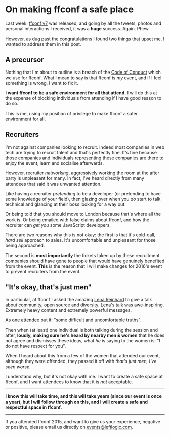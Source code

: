 # On making ffconf a safe place

Last week, [ffconf v7](http://2015.ffconf.org) was released, and going by all the tweets, photos and personal interactions I received, it was a **huge** success. Again. Phew.

However, as dug past the congratulations I found two things that upset me. I wanted to address them in this post.

<!--more-->

## A precursor

Nothing that I'm about to outline is a breach of the [Code of Conduct](http://confcodeofconduct.com) which we use for ffconf. What I mean to say is that ffconf is *my* event, and if I feel something is wrong, I want to fix it.

**I want ffconf to be a safe environment for all that attend.** I will do this at the expense of blocking individuals from attending if I have good reason to do so.

This is me, using my position of privilege to make ffconf a safer environment for all.

## Recruiters

I'm not against companies looking to recruit. Indeed most companies in web tech are trying to recruit talent and that's perfectly fine. It's fine because those companies and individuals representing these companies are there to enjoy the event, learn and socialise afterwards.

However, recruiter *networking*, aggressively working the room at the after party is unpleasant for many. In fact, I've heard directly from many attendees that said it was unwanted attention.

Like having a recruiter *pretending* to be a developer (or pretending to have some knowledge of your field), then glazing over when you *do* start to talk technical and glancing at their boss looking for a way out.

Or being told that you should move to London because that's where all the work is. Or being emailed with false claims about ffconf, and how the recruiter can *get you* some JavaScript developers.

There are two reasons why this is not okay: the first is that it's cold-call, *hard sell* approach to sales. It's uncomfortable and unpleasant for those being approached.

The second is **most importantly** the tickets taken up by these recruitment companies should have gone to people that would have genuinely benefited from the event. **This** is the reason that I will make changes for 2016's event to prevent recruiters from the event.

## "It's okay, that's just men"

In particular, at ffconf I asked the amazing [Lena Reinhard](https://twitter.com/lrnrd) to give a talk about community, open source and diversity. Lena's talk was awe-inspiring. Extremely heavy content and extremely powerful messages.

As [one attendee](https://twitter.com/almostobsolete/status/662679575932092416) put it: "some difficult and uncomfortable truths".

Then when (at least) one individual is both talking during the session and after, **loudly, making sure he's heard by nearby men & women** that he does not agree and dismisses these ideas, what *he* is saying to the women is: "I do not have respect for you".

When I heard about this from a few of the women that attended our event, although they were offended, they passed it off with *that's just men, I've seen worse*.

I understand why, but it's not okay with me. I want to create a safe space at ffconf, and I want attendees to know that it is *not* acceptable.

---

**I know this will take time, and this will take years (since our event is once a year), but I will follow through on this, and I will create a safe and respectful space in ffconf.**

---

If you attended ffconf 2015, and want to give us your experience, negative or positive, please email us directly on [events@leftlogic.com](mailto:events@leftlogic.com).


